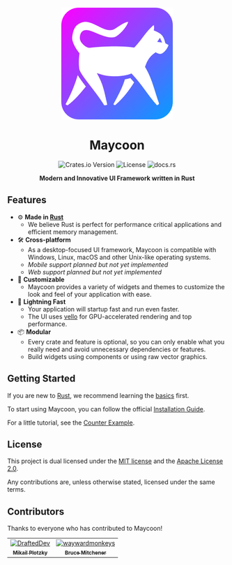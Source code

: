 <div align="center">

![Maycoon Logo](assets/logo-256x256.png)

# Maycoon

![Crates.io Version](https://img.shields.io/crates/v/maycoon)
![License](https://img.shields.io/crates/l/maycoon)
![docs.rs](https://img.shields.io/docsrs/maycoon)

**Modern and Innovative UI Framework written in Rust**

</div>

## Features

- ⚙️ **Made in [Rust](https://www.rust-lang.org)**
    - We believe Rust is perfect for performance critical applications and efficient memory management.
- 🛠️ **Cross-platform**
    - As a desktop-focused UI framework, Maycoon is compatible with Windows, Linux, macOS and other Unix-like operating
      systems.
    - *Mobile support planned but not yet implemented*
    - *Web support planned but not yet implemented*
- 🎨 **Customizable**
    - Maycoon provides a variety of widgets and themes to customize the look and feel of your application with ease.
- 🚀 **Lightning Fast**
    - Your application will startup fast and run even faster.
    - The UI uses [vello](https://github.com/linebender/vello) for GPU-accelerated rendering and top performance.
- 📦 **Modular**
    - Every crate and feature is optional, so you can only enable what you really need and avoid unnecessary
      dependencies or features.
    - Build widgets using components or using raw vector graphics.

## Getting Started

If you are new to [Rust](https://www.rust-lang.org), we recommend learning the [basics](https://www.rust-lang.org/learn)
first.

To start using Maycoon, you can follow
the official [Installation Guide](https://maycoon-ui.github.io/guide/qick-start/installation.html).

For a little tutorial, see the [Counter Example](https://maycoon-ui.github.io/guide/qick-start/basic-app.html).

## License

This project is dual licensed under the [MIT license](LICENSE-MIT) and the [Apache License 2.0](LICENSE-APACHE).

Any contributions are, unless otherwise stated, licensed under the same terms.

## Contributors

Thanks to everyone who has contributed to Maycoon!

<!-- readme: contributors -start -->
<table>
	<tbody>
		<tr>
            <td align="center">
                <a href="https://github.com/DraftedDev">
                    <img src="https://avatars.githubusercontent.com/u/70287588?v=4" width="100;" alt="DraftedDev"/>
                    <br />
                    <sub><b>Mikail Plotzky</b></sub>
                </a>
            </td>
            <td align="center">
                <a href="https://github.com/waywardmonkeys">
                    <img src="https://avatars.githubusercontent.com/u/178582?v=4" width="100;" alt="waywardmonkeys"/>
                    <br />
                    <sub><b>Bruce Mitchener</b></sub>
                </a>
            </td>
		</tr>
	<tbody>
</table>
<!-- readme: contributors -end -->
